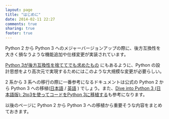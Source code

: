 ```yaml
---
layout: page
title: "はじめに"
date: 2014-02-11 22:27
comments: true
sharing: true
footer: true
---
```


Python 2 から Python 3 へのメジャーバージョンアップの際に、後方互換性を大きく損なうような機能追加や仕様変更が実装されています。

[Python 3が後方互換性を捨ててでも求めたもの](http://www.atmarkit.co.jp/ait/articles/0901/31/news017.html) にもあるように、Python の設計思想をより高次元で実現するためにはこのような大規模な変更が必要らしい。

2 系から 3 系への移行の際に一番参考になるドキュメントは公式の Python 2 から Python 3 への移植([日本語](http://docs.python.jp/3.3/howto/pyporting.html) / [英語](http://docs.python.org/3.3/howto/pyporting.html) ) でしょう。また、[Dive into Python 3 (日本語版): 2to3を使ってコードをPython 3に移植する](http://diveintopython3-ja.rdy.jp/porting-code-to-python-3-with-2to3.html)も参考になります。

以後のページに Python 2 から Python 3 への移植から重要そうな内容をまとめておきます。
